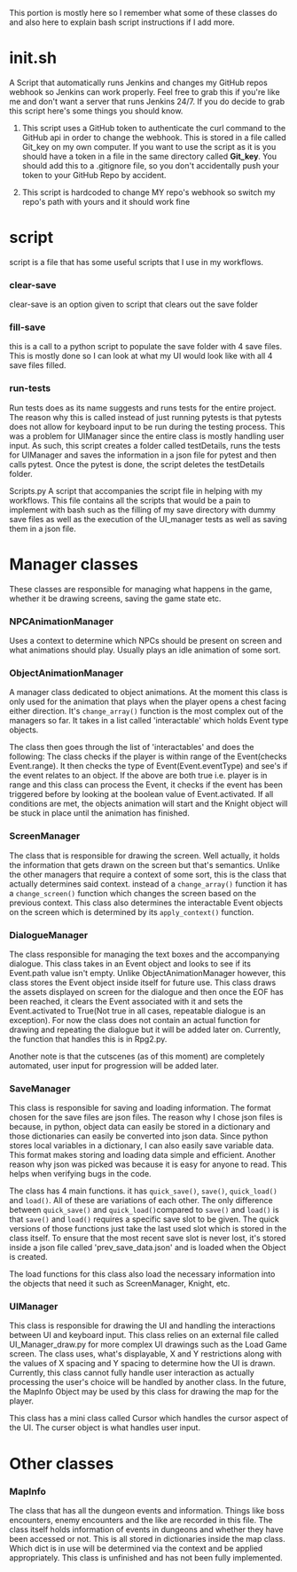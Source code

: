 This portion is mostly here so I remember what some of these classes do and also here to explain
bash script instructions if I add more.

# init.sh 
A Script that automatically runs Jenkins and changes my GitHub repos webhook 
so Jenkins can work properly. Feel free to grab this if you're like me and don't want a 
server that runs Jenkins 24/7. If you do decide to grab this script here's some things you
should know.

1. This script uses a GitHub token to authenticate the curl command to the GitHub api in 
order to change the webhook. This is stored in a file called Git_key on my own computer.
If you want to use the script as it is you should have a token in a file in the same directory
called **Git_key**. You should add this to a .gitignore file, so you don't accidentally push 
your token to your GitHub Repo by accident.

2. This script is hardcoded to change MY repo's webhook so switch my repo's path with yours and 
it should work fine

# script
script is a file that has some useful scripts that I use in my workflows.

###  clear-save
clear-save is an option given to script that clears out the save folder

### fill-save
this is a call to a python script to populate the save folder with 4 save files.
This is mostly done so I can look at what my UI would look like with all 4 save files
filled.

### run-tests
Run tests does as its name suggests and runs tests for the entire project. The reason why
this is called instead of just running pytests is that pytests does not allow for keyboard
input to be run during the testing process. This was a problem for UIManager since the entire
class is mostly handling user input. As such, this script creates a folder called testDetails,
runs the tests for UIManager and saves the information in a json file for pytest and then calls pytest.
Once the pytest is done, the script deletes the testDetails folder.

Scripts.py
A script that accompanies the script file in helping with my workflows.
This file contains all the scripts that would be a pain to implement with bash such as the filling of
my save directory with dummy save files as well as the execution of the UI_manager tests as well as 
saving them in a json file.

# Manager classes

These classes are responsible for managing what happens in the game, whether it be drawing screens, saving the game state etc. 

### NPCAnimationManager
Uses a context to determine which NPCs should be present on screen and what animations should play. Usually plays
an idle animation of some sort.

### ObjectAnimationManager
A manager class dedicated to object animations. At the moment this class is only used for the animation
that plays when the player opens a chest facing either direction. It's `change_array()` function is the 
most complex out of the managers so far. It takes in a list called 'interactable' which holds Event type objects.

The class then goes through the list of 'interactables' and does the following:
The class checks if the player is within range of the Event(checks Event.range).
It then checks the type of Event(Event.eventType) and see's if the event relates to an object.
If the above are both true i.e. player is in range and this class can process the Event, it checks
if the event has been triggered before by looking at the boolean value of Event.activated.
If all conditions are met, the objects animation will start and the Knight object will be stuck in place until
the animation has finished.

### ScreenManager
The class that is responsible for drawing the screen. Well actually, it holds the information that gets drawn 
on the screen but that's semantics. Unlike the other managers that require a context of some sort, this is the
class that actually determines said context. instead of a `change_array()` function it has a `change_screen()`
function which changes the screen based on the previous context. This class also determines the interactable 
Event objects on the screen which is determined by its `apply_context()` function. 

### DialogueManager
The class responsible for managing the text boxes and the accompanying dialogue. This class takes in an 
Event object and looks to see if its Event.path value isn't empty. Unlike ObjectAnimationManager however, this 
class stores the Event object inside itself for future use. This class draws the assets displayed on screen for the
dialogue and then once the EOF has been reached, it clears the Event associated with it and sets the 
Event.activated to True(Not true in all cases, repeatable dialogue is an exception). For now the class does not contain 
an actual function for drawing and repeating the dialogue but it will be added later on. Currently, the function that handles
this is in Rpg2.py.

Another note is that the cutscenes (as of this moment) are completely automated, user input for progression
will be added later.

### SaveManager
This class is responsible for saving and loading information. The format chosen for the save files are json files. The 
reason why I chose json files is because, in python, object data can easily be stored in a dictionary and those dictionaries
can easily be converted into json data. Since python stores local variables in a dictionary, I can also easily save variable data.
This format makes storing and loading data simple and efficient. Another reason why json was picked was because it is 
easy for anyone to read. This helps when verifying bugs in the code.

The class has 4 main functions. it has `quick_save()`, `save()`, `quick_load()` and `load()`. 
All of these are variations of each other. The only difference between `quick_save()` and `quick_load()`compared
to `save()` and `load()` is that `save()` and `load()` requires a specific save slot to be given. The quick versions
of those functions just take the last used slot which is stored in the class itself. To ensure that the most recent save
slot is never lost, it's stored inside a json file called 'prev_save_data.json' and is loaded when the Object is created.

The load functions for this class also load the necessary information into the objects that need it such as ScreenManager,
Knight, etc.

### UIManager
This class is responsible for drawing the UI and handling the interactions between UI and keyboard input.
This class relies on an external file called UI_Manager_draw.py for more complex UI drawings such as the Load Game
screen. The class uses, what's displayable, X and Y restrictions along with the values of X spacing and Y spacing to determine how 
the UI is drawn. Currently, this class cannot fully handle user interaction as actually processing the user's choice 
will be handled by another class. In the future, the MapInfo Object may be used by this class for drawing the 
map for the player.

This class has a mini class called Cursor which handles the cursor aspect of the UI. The curser object is what handles
user input.

# Other classes

### MapInfo
The class that has all the dungeon events and information. Things like boss encounters, enemy encounters
and the like are recorded in this file. The class itself holds information of events in dungeons and whether
they have been accessed or not. This is all stored in dictionaries inside the map class. Which dict is in
use will be determined via the context and be applied appropriately. This class is unfinished and has not been 
fully implemented.


